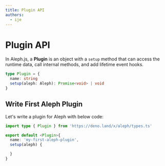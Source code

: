 ```yaml
---
title: Plugin API
authors:
  - ije
---
```


# Plugin API

In Aleph.js, a **Plugin** is an object with a `setup` method that can access the runtime data, call internal methods, and add lifetime event hooks.

```ts
type Plugin = {
  name: string
  setup(aleph: Aleph): Promise<void> | void
}
```

## Write First Aleph Plugin

Let's write a plugin for Aleph with below code:

```ts
import type { Plugin } from 'https://deno.land/x/aleph/types.ts'

export default <Plugin>{
  name: 'my-first-aleph-plugin',
  setup(aleph) {

  }
}

```
